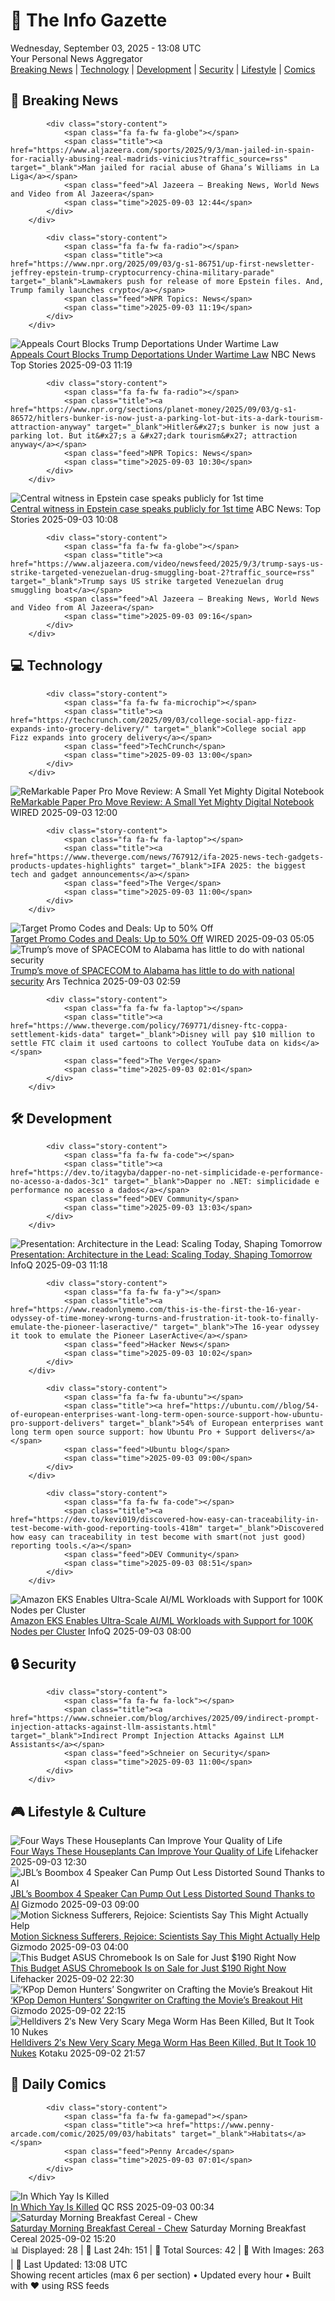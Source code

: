 <!-- Processing 54 RSS feeds at 2025-09-03 13:08:05 UTC -->
<!-- Processing: XKCD -->
<!-- Processing: Saturday Morning Breakfast Cereal -->
<!-- Processing: Garfield -->
<!-- Processing: Dilbert -->
<!-- Processing: Cyanide & Happiness -->
<!-- Processing: Questionable Content -->
<!-- Processing: Dinosaur Comics -->
<!-- Processing: Al Jazeera Breaking News -->
<!-- Processing: CBC News -->
<!-- Error processing https://rss.cbc.ca/lineup/topstories.xml: The read operation timed out -->
<!-- Processing: Reuters World News -->
<!-- Processing: ABC News Breaking -->
<!-- Processing: NBC News Breaking -->
<!-- Processing: TechCrunch -->
<!-- Processing: O'Reilly Radar -->
<!-- Processing: Dev.to -->
<!-- Processing: StackOverflow Blog -->
<!-- Processing: OMG! Ubuntu -->
<!-- Processing: DistroWatch -->
<!-- Processing: Ubuntu Blog -->
<!-- Processing: Martin Fowler -->
<!-- Processing: Coding Horror -->
<!-- Processing: The Pragmatic Engineer -->
<!-- Processing: Lifehacker -->
<!-- Processing: Boing Boing -->
<!-- Processing: Krebs on Security -->
<!-- Processing: Schneier on Security -->
<!-- Generated 5 new posts out of 26 feeds processed -->
<div class="newspaper-header">
    <h1 class="newspaper-title">📰 The Info Gazette</h1>
    <div class="newspaper-date">Wednesday, September 03, 2025 - 13:08 UTC</div>
    <div class="newspaper-subtitle">Your Personal News Aggregator</div>
</div>

<div class="newspaper-nav">
    <a href="#breaking">Breaking News</a> |
    <a href="#tech">Technology</a> |
    <a href="#dev">Development</a> |
    <a href="#security">Security</a> |
    <a href="#lifestyle">Lifestyle</a> |
    <a href="#webcomics">Comics</a>
</div>

<div class="news-section breaking-news" id="breaking">
<h2 class="section-header">🚨 Breaking News</h2>
<div class="stories-container">
<div class="story">
            
            <div class="story-content">
                <span class="fa fa-fw fa-globe"></span>
                <span class="title"><a href="https://www.aljazeera.com/sports/2025/9/3/man-jailed-in-spain-for-racially-abusing-real-madrids-vinicius?traffic_source=rss" target="_blank">Man jailed for racial abuse of Ghana’s Williams in La Liga</a></span>
                <span class="feed">Al Jazeera – Breaking News, World News and Video from Al Jazeera</span>
                <span class="time">2025-09-03 12:44</span>
            </div>
        </div>
<div class="story">
            
            <div class="story-content">
                <span class="fa fa-fw fa-radio"></span>
                <span class="title"><a href="https://www.npr.org/2025/09/03/g-s1-86751/up-first-newsletter-jeffrey-epstein-trump-cryptocurrency-china-military-parade" target="_blank">Lawmakers push for release of more Epstein files. And, Trump family launches crypto</a></span>
                <span class="feed">NPR Topics: News</span>
                <span class="time">2025-09-03 11:19</span>
            </div>
        </div>
<div class="story">
            <img src="https://media-cldnry.s-nbcnews.com/image/upload/t_fit_1500w/mpx/2704722219/2025_09/1756898338032_tdy_news_7a_haake_trump_deportations_250903_1920x1080-ljlz0y.jpg" alt="Appeals Court Blocks Trump Deportations Under Wartime Law" class="story-image" loading="lazy" onerror="this.style.display='none'">
            <div class="story-content">
                <span class="fa fa-fw fa-broadcast-tower"></span>
                <span class="title"><a href="https://www.today.com/video/court-blocks-trump-s-use-of-wartime-law-for-deportations-246531653659" target="_blank">Appeals Court Blocks Trump Deportations Under Wartime Law</a></span>
                <span class="feed">NBC News Top Stories</span>
                <span class="time">2025-09-03 11:19</span>
            </div>
        </div>
<div class="story">
            
            <div class="story-content">
                <span class="fa fa-fw fa-radio"></span>
                <span class="title"><a href="https://www.npr.org/sections/planet-money/2025/09/03/g-s1-86572/hitlers-bunker-is-now-just-a-parking-lot-but-its-a-dark-tourism-attraction-anyway" target="_blank">Hitler&#x27;s bunker is now just a parking lot. But it&#x27;s a &#x27;dark tourism&#x27; attraction anyway</a></span>
                <span class="feed">NPR Topics: News</span>
                <span class="time">2025-09-03 10:30</span>
            </div>
        </div>
<div class="story">
            <img src="https://s.abcnews.com/images/US/epstein-ap-er-250716_1752700981258_hpMain_4x3t_384.jpg" alt="Central witness in Epstein case speaks publicly for 1st time" class="story-image" loading="lazy" onerror="this.style.display='none'">
            <div class="story-content">
                <span class="fa fa-fw fa-tv"></span>
                <span class="title"><a href="https://abcnews.go.com/US/epstein-files-central-witness-epstein-case-speaks-publicly/story?id=125196336" target="_blank">Central witness in Epstein case speaks publicly for 1st time</a></span>
                <span class="feed">ABC News: Top Stories</span>
                <span class="time">2025-09-03 10:08</span>
            </div>
        </div>
<div class="story">
            
            <div class="story-content">
                <span class="fa fa-fw fa-globe"></span>
                <span class="title"><a href="https://www.aljazeera.com/video/newsfeed/2025/9/3/trump-says-us-strike-targeted-venezuelan-drug-smuggling-boat-2?traffic_source=rss" target="_blank">Trump says US strike targeted Venezuelan drug smuggling boat</a></span>
                <span class="feed">Al Jazeera – Breaking News, World News and Video from Al Jazeera</span>
                <span class="time">2025-09-03 09:16</span>
            </div>
        </div>
</div>
</div>
<div class="news-section tech-news" id="tech">
<h2 class="section-header">💻 Technology</h2>
<div class="stories-container">
<div class="story">
            
            <div class="story-content">
                <span class="fa fa-fw fa-microchip"></span>
                <span class="title"><a href="https://techcrunch.com/2025/09/03/college-social-app-fizz-expands-into-grocery-delivery/" target="_blank">College social app Fizz expands into grocery delivery</a></span>
                <span class="feed">TechCrunch</span>
                <span class="time">2025-09-03 13:00</span>
            </div>
        </div>
<div class="story">
            <img src="https://media.wired.com/photos/68b7a05338f50886a8a2b738/master/pass/Review-%20ReMarkable%20Paper%20Pro%20Move.png" alt="ReMarkable Paper Pro Move Review: A Small Yet Mighty Digital Notebook" class="story-image" loading="lazy" onerror="this.style.display='none'">
            <div class="story-content">
                <span class="fa fa-fw fa-bolt"></span>
                <span class="title"><a href="https://www.wired.com/review/remarkable-paper-pro-move/" target="_blank">ReMarkable Paper Pro Move Review: A Small Yet Mighty Digital Notebook</a></span>
                <span class="feed">WIRED</span>
                <span class="time">2025-09-03 12:00</span>
            </div>
        </div>
<div class="story">
            
            <div class="story-content">
                <span class="fa fa-fw fa-laptop"></span>
                <span class="title"><a href="https://www.theverge.com/news/767912/ifa-2025-news-tech-gadgets-products-updates-highlights" target="_blank">IFA 2025: the biggest tech and gadget announcements</a></span>
                <span class="feed">The Verge</span>
                <span class="time">2025-09-03 11:00</span>
            </div>
        </div>
<div class="story">
            <img src="https://media.wired.com/photos/66ea077283cd4f2fbb17d478/master/pass/WIRED-Coupons-2.jpg" alt="Target Promo Codes and Deals: Up to 50% Off" class="story-image" loading="lazy" onerror="this.style.display='none'">
            <div class="story-content">
                <span class="fa fa-fw fa-bolt"></span>
                <span class="title"><a href="https://www.wired.com/story/target-promo-code/" target="_blank">Target Promo Codes and Deals: Up to 50% Off</a></span>
                <span class="feed">WIRED</span>
                <span class="time">2025-09-03 05:05</span>
            </div>
        </div>
<div class="story">
            <img src="https://cdn.arstechnica.net/wp-content/uploads/2025/09/GettyImages-2233411587-500x500.jpg" alt="Trump’s move of SPACECOM to Alabama has little to do with national security" class="story-image" loading="lazy" onerror="this.style.display='none'">
            <div class="story-content">
                <span class="fa fa-fw fa-cog"></span>
                <span class="title"><a href="https://arstechnica.com/space/2025/09/trumps-move-of-spacecom-to-alabama-has-little-to-do-with-national-security/" target="_blank">Trump’s move of SPACECOM to Alabama has little to do with national security</a></span>
                <span class="feed">Ars Technica</span>
                <span class="time">2025-09-03 02:59</span>
            </div>
        </div>
<div class="story">
            
            <div class="story-content">
                <span class="fa fa-fw fa-laptop"></span>
                <span class="title"><a href="https://www.theverge.com/policy/769771/disney-ftc-coppa-settlement-kids-data" target="_blank">Disney will pay $10 million to settle FTC claim it used cartoons to collect YouTube data on kids</a></span>
                <span class="feed">The Verge</span>
                <span class="time">2025-09-03 02:01</span>
            </div>
        </div>
</div>
</div>
<div class="news-section dev-news" id="dev">
<h2 class="section-header">🛠️ Development</h2>
<div class="stories-container">
<div class="story">
            
            <div class="story-content">
                <span class="fa fa-fw fa-code"></span>
                <span class="title"><a href="https://dev.to/itagyba/dapper-no-net-simplicidade-e-performance-no-acesso-a-dados-3c1" target="_blank">Dapper no .NET: simplicidade e performance no acesso a dados</a></span>
                <span class="feed">DEV Community</span>
                <span class="time">2025-09-03 13:03</span>
            </div>
        </div>
<div class="story">
            <img src="https://res.infoq.com/presentations/architecture-scale-change/en/mediumimage/matthew-clark-ian-arundale-medium-1756282334948.jpg" alt="Presentation: Architecture in the Lead: Scaling Today, Shaping Tomorrow" class="story-image" loading="lazy" onerror="this.style.display='none'">
            <div class="story-content">
                <span class="fa fa-fw fa-info-circle"></span>
                <span class="title"><a href="https://www.infoq.com/presentations/architecture-scale-change/?utm_campaign=infoq_content&utm_source=infoq&utm_medium=feed&utm_term=global" target="_blank">Presentation: Architecture in the Lead: Scaling Today, Shaping Tomorrow</a></span>
                <span class="feed">InfoQ</span>
                <span class="time">2025-09-03 11:18</span>
            </div>
        </div>
<div class="story">
            
            <div class="story-content">
                <span class="fa fa-fw fa-y"></span>
                <span class="title"><a href="https://www.readonlymemo.com/this-is-the-first-the-16-year-odyssey-of-time-money-wrong-turns-and-frustration-it-took-to-finally-emulate-the-pioneer-laseractive/" target="_blank">The 16-year odyssey it took to emulate the Pioneer LaserActive</a></span>
                <span class="feed">Hacker News</span>
                <span class="time">2025-09-03 10:02</span>
            </div>
        </div>
<div class="story">
            
            <div class="story-content">
                <span class="fa fa-fw fa-ubuntu"></span>
                <span class="title"><a href="https://ubuntu.com//blog/54-of-european-enterprises-want-long-term-open-source-support-how-ubuntu-pro-support-delivers" target="_blank">54% of European enterprises want long term open source support: how Ubuntu Pro + Support delivers</a></span>
                <span class="feed">Ubuntu blog</span>
                <span class="time">2025-09-03 09:00</span>
            </div>
        </div>
<div class="story">
            
            <div class="story-content">
                <span class="fa fa-fw fa-code"></span>
                <span class="title"><a href="https://dev.to/kevi019/discovered-how-easy-can-traceability-in-test-become-with-good-reporting-tools-418m" target="_blank">Discovered how easy can traceability in test become with smart(not just good) reporting tools.</a></span>
                <span class="feed">DEV Community</span>
                <span class="time">2025-09-03 08:51</span>
            </div>
        </div>
<div class="story">
            <img src="https://res.infoq.com/news/2025/09/aws-eks-kubernetes-ultrascale/en/headerimage/generatedHeaderImage-1756805383246.jpg" alt="Amazon EKS Enables Ultra-Scale AI/ML Workloads with Support for 100K Nodes per Cluster" class="story-image" loading="lazy" onerror="this.style.display='none'">
            <div class="story-content">
                <span class="fa fa-fw fa-info-circle"></span>
                <span class="title"><a href="https://www.infoq.com/news/2025/09/aws-eks-kubernetes-ultrascale/?utm_campaign=infoq_content&utm_source=infoq&utm_medium=feed&utm_term=global" target="_blank">Amazon EKS Enables Ultra-Scale AI/ML Workloads with Support for 100K Nodes per Cluster</a></span>
                <span class="feed">InfoQ</span>
                <span class="time">2025-09-03 08:00</span>
            </div>
        </div>
</div>
</div>
<div class="news-section security-news" id="security">
<h2 class="section-header">🔒 Security</h2>
<div class="stories-container">
<div class="story">
            
            <div class="story-content">
                <span class="fa fa-fw fa-lock"></span>
                <span class="title"><a href="https://www.schneier.com/blog/archives/2025/09/indirect-prompt-injection-attacks-against-llm-assistants.html" target="_blank">Indirect Prompt Injection Attacks Against LLM Assistants</a></span>
                <span class="feed">Schneier on Security</span>
                <span class="time">2025-09-03 11:00</span>
            </div>
        </div>
</div>
</div>
<div class="news-section lifestyle-news" id="lifestyle">
<h2 class="section-header">🎮 Lifestyle & Culture</h2>
<div class="stories-container">
<div class="story">
            <img src="https://lifehacker.com/imagery/articles/01K438ZV25MYM40RNZ97JDETSE/hero-image.png" alt="Four Ways These Houseplants Can Improve Your Quality of Life" class="story-image" loading="lazy" onerror="this.style.display='none'">
            <div class="story-content">
                <span class="fa fa-fw fa-life-ring"></span>
                <span class="title"><a href="https://lifehacker.com/home/most-useful-houseplants-you-can-grow?utm_medium=RSS" target="_blank">Four Ways These Houseplants Can Improve Your Quality of Life</a></span>
                <span class="feed">Lifehacker</span>
                <span class="time">2025-09-03 12:30</span>
            </div>
        </div>
<div class="story">
            <img src="https://gizmodo.com/app/uploads/2025/09/JBLBoomBox4.jpg" alt="JBL’s Boombox 4 Speaker Can Pump Out Less Distorted Sound Thanks to AI" class="story-image" loading="lazy" onerror="this.style.display='none'">
            <div class="story-content">
                <span class="fa fa-fw fa-computer"></span>
                <span class="title"><a href="https://gizmodo.com/jbls-boombox-4-speaker-can-pump-out-less-distorted-sound-thanks-to-ai-2000651999" target="_blank">JBL’s Boombox 4 Speaker Can Pump Out Less Distorted Sound Thanks to AI</a></span>
                <span class="feed">Gizmodo</span>
                <span class="time">2025-09-03 09:00</span>
            </div>
        </div>
<div class="story">
            <img src="https://gizmodo.com/app/uploads/2025/08/motion-sick-woman.jpg" alt="Motion Sickness Sufferers, Rejoice: Scientists Say This Might Actually Help" class="story-image" loading="lazy" onerror="this.style.display='none'">
            <div class="story-content">
                <span class="fa fa-fw fa-computer"></span>
                <span class="title"><a href="https://gizmodo.com/motion-sickness-sufferers-rejoice-scientists-say-this-might-actually-help-2000651372" target="_blank">Motion Sickness Sufferers, Rejoice: Scientists Say This Might Actually Help</a></span>
                <span class="feed">Gizmodo</span>
                <span class="time">2025-09-03 04:00</span>
            </div>
        </div>
<div class="story">
            <img src="https://lifehacker.com/imagery/articles/01K3GAB0EP5F86BMRPCVSHSSD1/hero-image.png" alt="This Budget ASUS Chromebook Is on Sale for Just $190 Right Now" class="story-image" loading="lazy" onerror="this.style.display='none'">
            <div class="story-content">
                <span class="fa fa-fw fa-life-ring"></span>
                <span class="title"><a href="https://lifehacker.com/tech/asus-chromebook-stacksocial-sale?utm_medium=RSS" target="_blank">This Budget ASUS Chromebook Is on Sale for Just $190 Right Now</a></span>
                <span class="feed">Lifehacker</span>
                <span class="time">2025-09-02 22:30</span>
            </div>
        </div>
<div class="story">
            <img src="https://gizmodo.com/app/uploads/2025/09/KPop-Demon-Hunters.jpg" alt="‘KPop Demon Hunters’ Songwriter on Crafting the Movie’s Breakout Hit" class="story-image" loading="lazy" onerror="this.style.display='none'">
            <div class="story-content">
                <span class="fa fa-fw fa-computer"></span>
                <span class="title"><a href="https://gizmodo.com/kpop-demon-hunters-songwriter-on-crafting-the-movies-breakout-hit-2000652036" target="_blank">‘KPop Demon Hunters’ Songwriter on Crafting the Movie’s Breakout Hit</a></span>
                <span class="feed">Gizmodo</span>
                <span class="time">2025-09-02 22:15</span>
            </div>
        </div>
<div class="story">
            <img src="https://kotaku.com/app/uploads/2025/09/heldldver.jpg" alt="Helldivers 2′s New Very Scary Mega Worm Has Been Killed, But It Took 10 Nukes" class="story-image" loading="lazy" onerror="this.style.display='none'">
            <div class="story-content">
                <span class="fa fa-fw fa-gamepad"></span>
                <span class="title"><a href="https://kotaku.com/helldivers-2-hive-lord-mega-worm-killed-update-nukes-ps5-xbox-2000622473" target="_blank">Helldivers 2′s New Very Scary Mega Worm Has Been Killed, But It Took 10 Nukes</a></span>
                <span class="feed">Kotaku</span>
                <span class="time">2025-09-02 21:57</span>
            </div>
        </div>
</div>
</div>
<div class="news-section webcomics-section" id="webcomics">
<h2 class="section-header">🎨 Daily Comics</h2>
<div class="stories-container">
<div class="story">
            
            <div class="story-content">
                <span class="fa fa-fw fa-gamepad"></span>
                <span class="title"><a href="https://www.penny-arcade.com/comic/2025/09/03/habitats" target="_blank">Habitats</a></span>
                <span class="feed">Penny Arcade</span>
                <span class="time">2025-09-03 07:01</span>
            </div>
        </div>
<div class="story">
            <img src="http://www.questionablecontent.net/comics/5649.png" alt="In Which Yay Is Killed" class="story-image" loading="lazy" onerror="this.style.display='none'">
            <div class="story-content">
                <span class="fa fa-fw fa-music"></span>
                <span class="title"><a href="http://questionablecontent.net/view.php?comic=5649" target="_blank">In Which Yay Is Killed</a></span>
                <span class="feed">QC RSS</span>
                <span class="time">2025-09-03 00:34</span>
            </div>
        </div>
<div class="story">
            <img src="https://www.smbc-comics.com/comics/1756591351-20250901.png" alt="Saturday Morning Breakfast Cereal - Chew" class="story-image" loading="lazy" onerror="this.style.display='none'">
            <div class="story-content">
                <span class="fa fa-fw fa-smile"></span>
                <span class="title"><a href="https://www.smbc-comics.com/comic/chew" target="_blank">Saturday Morning Breakfast Cereal - Chew</a></span>
                <span class="feed">Saturday Morning Breakfast Cereal</span>
                <span class="time">2025-09-02 15:20</span>
            </div>
        </div>
</div>
</div>

<div class="newspaper-footer">
    <div class="stats">
        📊 Displayed: 28 | 📅 Last 24h: 151 | 📡 Total Sources: 42 | 📸 With Images: 263 |
        🔄 Last Updated: 13:08 UTC
    </div>
    <div class="footer-note">
        Showing recent articles (max 6 per section) • Updated every hour • Built with ❤️ using RSS feeds
    </div>
</div>
